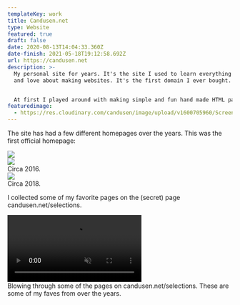 ```yaml
---
templateKey: work
title: Candusen.net
type: Website
featured: true
draft: false
date: 2020-08-13T14:04:33.360Z
date-finish: 2021-05-18T19:12:58.692Z
url: https://candusen.net
description: >-
  My personal site for years. It's the site I used to learn everything I know
  and love about making websites. It's the first domain I ever bought.


  At first I played around with making simple and fun hand made HTML pages. This is still my preferred method of making sites. XD
featuredimage:
  - https://res.cloudinary.com/candusen/image/upload/v1600705960/Screen_Shot_2020-09-21_at_12.26.48_PM_lynmef.png
---
```

The site has had a few different homepages over the years. This was the first official homepage:

<div class='caption-container image-caption'>
    <img src=https://res.cloudinary.com/candusen/image/upload/v1600705960/Screen_Shot_2020-09-21_at_12.26.48_PM_lynmef.png></img>
  <div class='caption'></div></div>



<div class='caption-container image-caption'>
    <img src=https://res.cloudinary.com/candusen/image/upload/v1621365851/Screen_Shot_2021-05-18_at_3.23.17_PM_x70ecz.png></img>
  <div class='caption'>Circa 2016.</div></div>



<div class='caption-container image-caption'>
    <img src=https://res.cloudinary.com/candusen/image/upload/v1621365851/Screen_Shot_2021-05-18_at_3.22.49_PM_piegly.png></img>
  <div class='caption'>Circa 2018.</div></div>

I collected some of my favorite pages on the (secret) page candusen.net/selections.

<div class='caption-container video-caption'><div className="mobile-video-cover">
    <video autoplay muted loop src=https://res.cloudinary.com/candusen/video/upload/v1621366585/candusen-vid-fast_d6jpoe.mp4></video></div>
  <div class='caption'>Blowing through some of the pages on candusen.net/selections. These are some of my faves from over the years.</div></div>
